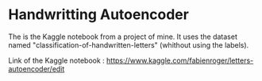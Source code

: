 # Handwritting Autoencoder

The is the Kaggle notebook from a project of mine. It uses the dataset named "classification-of-handwritten-letters" (whithout using the labels).

Link of the Kaggle notebook : https://www.kaggle.com/fabienroger/letters-autoencoder/edit
